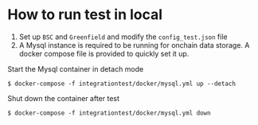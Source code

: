 # How to run test in local

1. Set up `BSC` and `Greenfield` and modify the `config_test.json` file
2. A Mysql instance is required to be running for onchain data storage. A docker compose file is provided to quickly set it up.

Start the Mysql container in detach mode
```shell script
$ docker-compose -f integrationtest/docker/mysql.yml up --detach
```

Shut down the container after test
```shell script
$ docker-compose -f integrationtest/docker/mysql.yml down
```